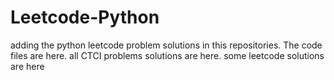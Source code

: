 # Leetcode-Python
adding the python leetcode problem solutions in this repositories. 
The code files are here.
all CTCI problems solutions are here.
some leetcode solutions are here



















































































































































































